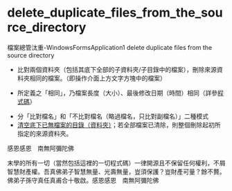 # delete_duplicate_files_from_the_source_directory
檔案總管汰重-WindowsFormsApplication1 delete duplicate files from the source directory
* 比對兩個資料夾（包括其底下全部的子資料夾/子目錄中的檔案），刪除來源資料夾相同的檔案。（即操作介面上方文字方塊中的檔案）
- 所定義之「相同」，乃檔案長度（大小）、最後修改日期（時間）相同（詳參[程式碼](https://github.com/oscarsun72/delete_duplicate_files_from_the_source_directory/blob/5cc57c4aa45d558fb6746d363079c54b12468829/%E6%AA%94%E6%A1%88%E7%B8%BD%E7%AE%A1%E6%B1%B0%E9%87%8D-WindowsFormsApplication1/Form1.cs#L39)）
* 分「比對檔名」和「不比對檔名（略過檔名，只比對副檔名）」二種模式
* [清空底下已無檔案的目錄（資料夾）](https://github.com/oscarsun72/delete_duplicate_files_from_the_source_directory/blob/5cc57c4aa45d558fb6746d363079c54b12468829/%E6%AA%94%E6%A1%88%E7%B8%BD%E7%AE%A1%E6%B1%B0%E9%87%8D-WindowsFormsApplication1/Form1.cs#L99)；若全部檔案已清除，則整個刪除起初所指定的來源資料夾。

感恩感恩　南無阿彌陀佛

末學的所有一切（當然包括這裡的一切程式碼）一律開源且不保留任何權利，不屑智慧財產權。吾真佛弟子智慧無量、光壽無量，豈須保護？豈財產可量？餘不贅。佛弟子孫守真任真甫合十敬啟。感恩感恩　南無阿彌陀佛

